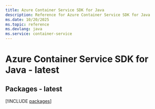 ```yaml
---
title: Azure Container Service SDK for Java
description: Reference for Azure Container Service SDK for Java
ms.date: 10/20/2025
ms.topic: reference
ms.devlang: java
ms.service: container-service
---
```

# Azure Container Service SDK for Java - latest
## Packages - latest
[!INCLUDE [packages](container-service-index.md)]